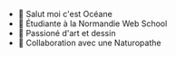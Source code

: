 - 👋 Salut moi c'est Océane 
- 👀 Étudiante à la Normandie Web School
- 🌱 Passioné d'art et dessin
- 💞️ Collaboration avec une Naturopathe 
  

<!---
oceanefleurimont/oceanefleurimont is a ✨ special ✨ repository because its `README.md` (this file) appears on your GitHub profile.
You can click the Preview link to take a look at your changes.
--->
